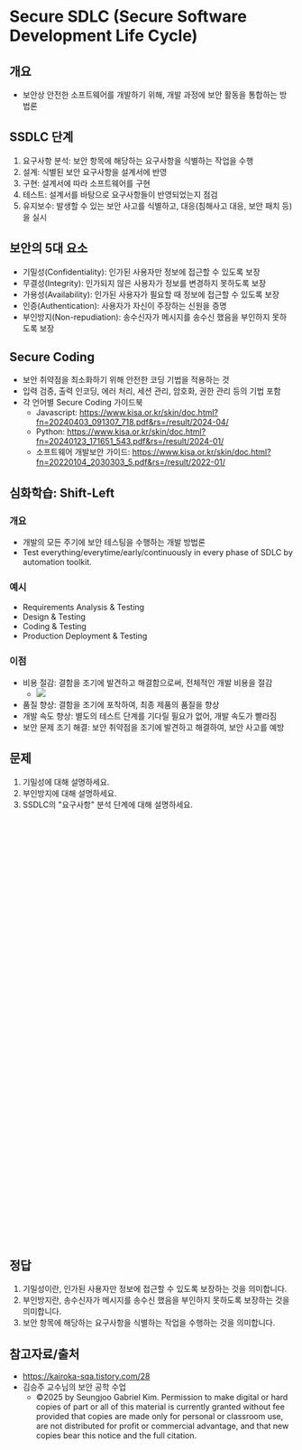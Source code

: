 # Secure SDLC (Secure Software Development Life Cycle)
## 개요
- 보안상 안전한 소프트웨어를 개발하기 위해, 개발 과정에 보안 활동을 통합하는 방법론

## SSDLC 단계
1. 요구사항 분석: 보안 항목에 해당하는 요구사항을 식별하는 작업을 수행
2. 설계: 식별된 보안 요구사항을 설계서에 반영
3. 구현: 설계서에 따라 소프트웨어를 구현
4. 테스트: 설계서를 바탕으로 요구사항들이 반영되었는지 점검
5. 유지보수: 발생할 수 있는 보안 사고를 식별하고, 대응(침해사고 대응, 보안 패치 등)을 실시

## 보안의 5대 요소
- 기밀성(Confidentiality): 인가된 사용자만 정보에 접근할 수 있도록 보장
- 무결성(Integrity): 인가되지 않은 사용자가 정보를 변경하지 못하도록 보장
- 가용성(Availability): 인가된 사용자가 필요할 때 정보에 접근할 수 있도록 보장
- 인증(Authentication): 사용자가 자신이 주장하는 신원을 증명
- 부인방지(Non-repudiation): 송수신자가 메시지를 송수신 했음을 부인하지 못하도록 보장

## Secure Coding
- 보안 취약점을 최소화하기 위해 안전한 코딩 기법을 적용하는 것
- 입력 검증, 출력 인코딩, 에러 처리, 세션 관리, 암호화, 권한 관리 등의 기법 포함
- 각 언어별 Secure Coding 가이드북
  - Javascript: https://www.kisa.or.kr/skin/doc.html?fn=20240403_091307_718.pdf&rs=/result/2024-04/
  - Python: https://www.kisa.or.kr/skin/doc.html?fn=20240123_171651_543.pdf&rs=/result/2024-01/
  - 소프트웨어 개발보안 가이드: https://www.kisa.or.kr/skin/doc.html?fn=20220104_2030303_5.pdf&rs=/result/2022-01/

## 심화학습: Shift-Left

### 개요
- 개발의 모든 주기에 보안 테스팅을 수행하는 개발 방법론
- Test everything/everytime/early/continuously in every phase of SDLC by automation toolkit.

### 예시
- Requirements Analysis & Testing
- Design & Testing
- Coding & Testing
- Production Deployment & Testing

### 이점
- 비용 절감: 결함을 조기에 발견하고 해결함으로써, 전체적인 개발 비용을 절감
  - ![](https://blog.kakaocdn.net/dna/bh1GpW/btsv5m6WSd4/AAAAAAAAAAAAAAAAAAAAAP1w2OdcUNnm8M9HIV5D8EkwWJhnv1_ahXcMxwtVTKVO/img.gif?credential=yqXZFxpELC7KVnFOS48ylbz2pIh7yKj8&expires=1761922799&allow_ip=&allow_referer=&signature=YJKrTrDNBAAt8sOkmptorK%2BWa%2FY%3D)
- 품질 향상: 결함을 조기에 포착하여, 최종 제품의 품질을 향상
- 개발 속도 향상: 별도의 테스트 단계를 기다릴 필요가 없어, 개발 속도가 빨라짐
- 보안 문제 조기 해결: 보안 취약점을 조기에 발견하고 해결하여, 보안 사고를 예방

## 문제

1. 기밀성에 대해 설명하세요.
2. 부인방지에 대해 설명하세요.
3. SSDLC의 "요구사항" 분석 단계에 대해 설명하세요.

<br><br><br><br><br><br><br><br><br><br><br><br><br><br><br><br><br><br><br><br><br><br><br><br><br><br><br><br><br><br><br><br><br><br><br><br><br><br><br><br><br><br><br><br>

## 정답

1. 기밀성이란, 인가된 사용자만 정보에 접근할 수 있도록 보장하는 것을 의미합니다.
2. 부인방지란, 송수신자가 메시지를 송수신 했음을 부인하지 못하도록 보장하는 것을 의미합니다.
3. 보안 항목에 해당하는 요구사항을 식별하는 작업을 수행하는 것을 의미합니다.

## 참고자료/출처
- https://kairoka-sqa.tistory.com/28
- 김승주 교수님의 보안 공학 수업
  - ©2025 by Seungjoo Gabriel Kim. Permission to 
make digital or hard copies of part or all of this 
material is currently granted without fee 
provided that copies are made only for personal 
or classroom use, are not distributed for profit 
or commercial advantage, and that new copies 
bear this notice and the full citation.

